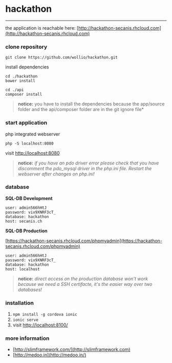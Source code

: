 # hackathon

----------

the application is reachable here: [http://hackathon-secanis.rhcloud.com](http://hackathon-secanis.rhcloud.com)

### clone repository

	git clone https://github.com/wollio/hackathon.git

install dependencies

	cd ./hackathon
	bower install
	
	cd ./api
	composer install


> **notice:** 
> you have to install the dependencies because the app/source folder
> and the api/composer folder are in the git ignore file*

### start application

php integrated webserver

	php -S localhost:8080

visit [http://localhost:8080](http://localhost:8080)

> **notice:**
> *if you have an pdo driver error please check that you have discomment the pdo_mysql driver in the php.ini file. Restart the webserver after changes on php.ini!*

### database

**SQL-DB Development**

	user: admin566hHtJ
	password: vix9XNRF3cT_
	database: hackathon
	host: secanis.ch

**SQL-DB Production**

[https://hackathon-secanis.rhcloud.com/phpmyadmin](https://hackathon-secanis.rhcloud.com/phpmyadmin)

	user: admin566hHtJ
	password: vix9XNRF3cT_
	database: hackathon
	host: localhost

> **notice:** *direct access on the production database won't work because we need a SSH certifacte, it's the easier way over two databases!*


### installation

1. <code>npm install -g cordova ionic</code>
2. <code>ionic serve</code>
3. visit <a href="http://localhost:8100/">http://localhost:8100/</a>


### more information

* [http://slimframework.com/](http://slimframework.com)
* [http://medoo.in](http://medoo.in/)
